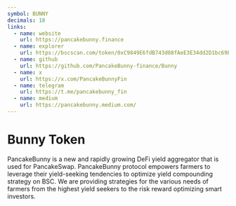 ```yaml
---
symbol: BUNNY
decimals: 18
links:
  - name: website
    url: https://pancakebunny.finance
  - name: explorer
    url: https://bscscan.com/token/0xC9849E6fdB743d08fAeE3E34dd2D1bc69EA11a51
  - name: github
    url: https://github.com/PancakeBunny-finance/Bunny
  - name: x
    url: https://x.com/PancakeBunnyFin
  - name: telegram
    url: https://t.me/pancakebunny_fin
  - name: medium
    url: https://pancakebunny.medium.com/
---
```


# Bunny Token

PancakeBunny is a new and rapidly growing DeFi yield aggregator that is used for PancakeSwap. PancakeBunny protocol empowers farmers to leverage their yield-seeking tendencies to optimize yield compounding strategy on BSC. We are providing strategies for the various needs of farmers from the highest yield seekers to the risk reward optimizing smart investors.
